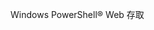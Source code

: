 <Token xmlns:xlink="http://www.w3.org/1999/xlink">Windows PowerShell® Web 存取</Token>

<!--HONumber=Apr16_HO1-->


